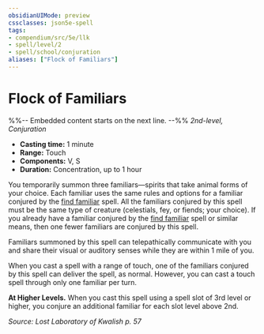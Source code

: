 ```yaml
---
obsidianUIMode: preview
cssclasses: json5e-spell
tags:
- compendium/src/5e/llk
- spell/level/2
- spell/school/conjuration
aliases: ["Flock of Familiars"]
---
```

# Flock of Familiars
%%-- Embedded content starts on the next line. --%%
*2nd-level, Conjuration*  

- **Casting time:** 1 minute
- **Range:** Touch
- **Components:** V, S
- **Duration:** Concentration, up to 1 hour

You temporarily summon three familiars—spirits that take animal forms of your choice. Each familiar uses the same rules and options for a familiar conjured by the [find familiar](Mechanics/spells/find-familiar.md) spell. All the familiars conjured by this spell must be the same type of creature (celestials, fey, or fiends; your choice). If you already have a familiar conjured by the [find familiar](Mechanics/spells/find-familiar.md) spell or similar means, then one fewer familiars are conjured by this spell.

Familiars summoned by this spell can telepathically communicate with you and share their visual or auditory senses while they are within 1 mile of you.

When you cast a spell with a range of touch, one of the familiars conjured by this spell can deliver the spell, as normal. However, you can cast a touch spell through only one familiar per turn.

**At Higher Levels.** When you cast this spell using a spell slot of 3rd level or higher, you conjure an additional familiar for each slot level above 2nd.

*Source: Lost Laboratory of Kwalish p. 57*
